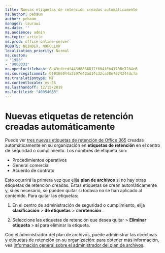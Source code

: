 ```yaml
---
title: Nuevas etiquetas de retención creadas automáticamente
ms.author: pebaum
author: pebaum
manager: laurawi
ms.date: ''
ms.audience: admin
ms.topic: article
ms.prod: office-online-server
ROBOTS: NOINDEX, NOFOLLOW
localization_priority: Normal
ms.custom:
- "1958"
- "9000331"
ms.openlocfilehash: 6e43edeedf443d8866817f604f6b41708e7284e6
ms.sourcegitcommit: 0f0186044a3597e42ad14c32ca58e7224344dcfa
ms.translationtype: MT
ms.contentlocale: es-ES
ms.lasthandoff: 12/15/2019
ms.locfileid: "40054683"
---
```

# <a name="new-retention-labels-created-automatically"></a>Nuevas etiquetas de retención creadas automáticamente

Puede ver [tres nuevas etiquetas de retención de Office 365](https://docs.microsoft.com/office365/securitycompliance/file-plan-manager#default-retention-labels-and-label-policy) creadas automáticamente en su organización en **etiquetas de retención** en el centro de seguridad o cumplimiento. Los nombres de etiqueta son:

- Procedimientos operativos
- General comercial
- Acuerdo de contrato

Esto ocurrirá la primera vez que elija **plan de archivos** si no hay otras etiquetas de retención creadas. Estas etiquetas se crean automáticamente y, si es necesario, se pueden quitar si todavía no se han aplicado al contenido. Para quitar las etiquetas:

1. En el centro de administración de seguridad o cumplimiento, elija **clasificación** > **de etiquetas** > de**retención** .

1. Seleccione las etiquetas de retención que desea quitar > **Eliminar etiqueta** > **sí** para eliminar la etiqueta.

Con el administrador del plan de archivos, puede administrar las directivas y etiquetas de retención en su organización: para obtener más información, vea [información general sobre el administrador del plan de archivos](https://docs.microsoft.com/office365/securitycompliance/file-plan-manager).